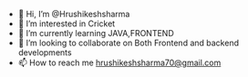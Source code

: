 - 👋 Hi, I’m @Hrushikeshsharma
- 👀 I’m interested in Cricket
- 🌱 I’m currently learning JAVA,FRONTEND 
- 💞️ I’m looking to collaborate on Both Frontend and backend developments
- 📫 How to reach me hrushikeshsharma70@gmail.com

<!---
Hrushikeshsharma/Hrushikeshsharma is a ✨ special ✨ repository because its `README.md` (this file) appears on your GitHub profile.
You can click the Preview link to take a look at your changes.
--->
